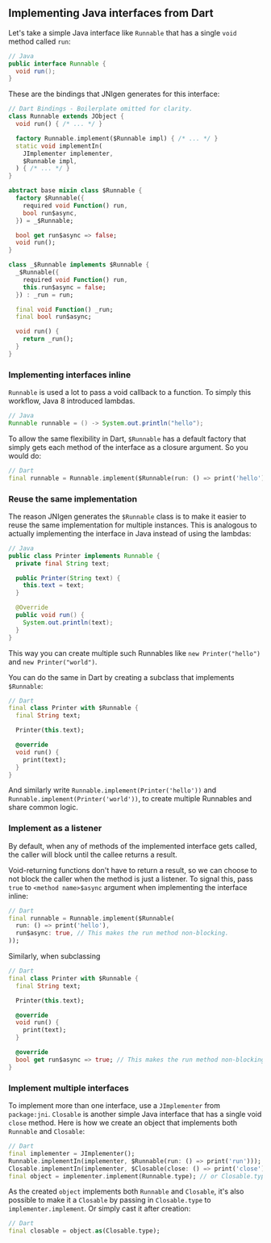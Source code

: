 ## Implementing Java interfaces from Dart

Let's take a simple Java interface like `Runnable` that has a single `void`
method called `run`:

```java
// Java
public interface Runnable {
  void run();
}
```

These are the bindings that JNIgen generates for this interface:

```dart
// Dart Bindings - Boilerplate omitted for clarity.
class Runnable extends JObject {
  void run() { /* ... */ }

  factory Runnable.implement($Runnable impl) { /* ... */ }
  static void implementIn(
    JImplementer implementer,
    $Runnable impl,
  ) { /* ... */ }
}

abstract base mixin class $Runnable {
  factory $Runnable({
    required void Function() run,
    bool run$async,
  }) = _$Runnable;

  bool get run$async => false;
  void run();
}

class _$Runnable implements $Runnable {
  _$Runnable({
    required void Function() run,
    this.run$async = false;
  }) : _run = run;

  final void Function() _run;
  final bool run$async;

  void run() {
    return _run();
  }
}
```

### Implementing interfaces inline

`Runnable` is used a lot to pass a void callback to a function. To simply this
workflow, Java 8 introduced lambdas.

```java
// Java
Runnable runnable = () -> System.out.println("hello");
```

To allow the same flexibility in Dart, `$Runnable` has a default factory that
simply gets each method of the interface as a closure argument. So you would do:

```dart
// Dart
final runnable = Runnable.implement($Runnable(run: () => print('hello')));
```

### Reuse the same implementation

The reason JNIgen generates the `$Runnable` class is to make it easier to reuse
the same implementation for multiple instances. This is analogous to actually
implementing the interface in Java instead of using the lambdas:

```java
// Java
public class Printer implements Runnable {
  private final String text;

  public Printer(String text) {
    this.text = text;
  }

  @Override
  public void run() {
    System.out.println(text);
  }
}
```

This way you can create multiple such Runnables like `new Printer("hello")` and
`new Printer("world")`.

You can do the same in Dart by creating a subclass that implements `$Runnable`:

```dart
// Dart
final class Printer with $Runnable {
  final String text;

  Printer(this.text);

  @override
  void run() {
    print(text);
  }
}
```

And similarly write `Runnable.implement(Printer('hello'))` and
`Runnable.implement(Printer('world'))`, to create multiple Runnables and share
common logic.

### Implement as a listener

By default, when any of methods of the implemented interface gets called, the
caller will block until the callee returns a result.

Void-returning functions don't have to return a result, so we can choose to not
block the caller when the method is just a listener. To signal this, pass `true`
to `<method name>$async` argument when implementing the interface inline:

```dart
// Dart
final runnable = Runnable.implement($Runnable(
  run: () => print('hello'),
  run$async: true, // This makes the run method non-blocking.
));
```

Similarly, when subclassing 

```dart
// Dart
final class Printer with $Runnable {
  final String text;

  Printer(this.text);

  @override
  void run() {
    print(text);
  }

  @override
  bool get run$async => true; // This makes the run method non-blocking.
}
```


### Implement multiple interfaces

To implement more than one interface, use a `JImplementer` from `package:jni`.
`Closable` is another simple Java interface that has a single void `close`
method. Here is how we create an object that implements both `Runnable` and
`Closable`:

```dart
// Dart
final implementer = JImplementer();
Runnable.implementIn(implementer, $Runnable(run: () => print('run')));
Closable.implementIn(implementer, $Closable(close: () => print('close')));
final object = implementer.implement(Runnable.type); // or Closable.type.
```

As the created `object` implements both `Runnable` and `Closable`, it's also
possible to make it a `Closable` by passing in `Closable.type` to
`implementer.implement`. Or simply cast it after creation:

```dart
// Dart
final closable = object.as(Closable.type);
```
